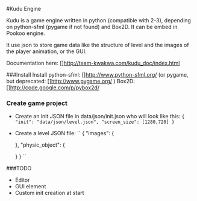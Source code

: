 #Kudu Engine

Kudu is a game engine written in python (compatible with 2-3), depending on python-sfml (pygame if not found) and Box2D. It can be embed in Pookoo engine.

It use json to store game data like the structure of level and the images of the player animation, or the GUI.

Documentation here: []http://team-kwakwa.com/kudu_doc/index.html

###Install
Install python-sfml: []http://www.python-sfml.org/ 
(or pygame, but deprecated: []http://www.pygame.org/ )
Box2D: []http://code.google.com/p/pybox2d/

### Create game project
- Create an init JSON file in data/json/init.json who will look like this:
`` {
	"init": "data/json/level.json",
	"screen_size": [1280,720]
} ``
- Create a level JSON file:
`` {
	"images": {
	
	},
	"physic_object": {
	
	}
} ``



###TODO
- Editor
- GUI element
- Custom init creation at start